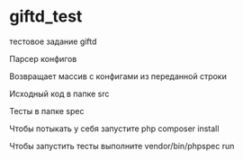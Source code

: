 # giftd_test
тестовое задание giftd

Парсер конфигов

Возвращает массив с конфигами из переданной строки

Исходный код в папке src

Тесты в папке spec

Чтобы потыкать у себя запустите php composer install

Чтобы запустить тесты выполните vendor/bin/phpspec run
